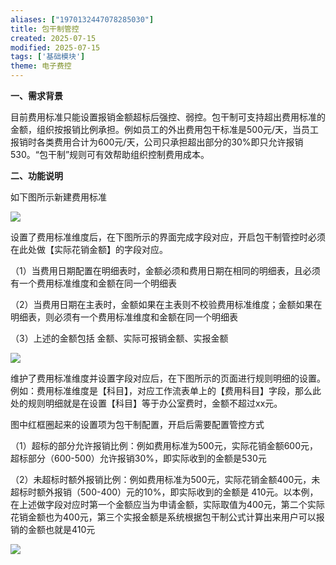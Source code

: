 ```yaml
---
aliases: ["1970132447078285030"]
title: 包干制管控
created: 2025-07-15
modified: 2025-07-15
tags: ['基础模块']
theme: 电子费控
---
```


**一、需求背景**

目前费用标准只能设置报销金额超标后强控、弱控。包干制可支持超出费用标准的金额，组织按报销比例承担。例如员工的外出费用包干标准是500元/天，当员工报销时各类费用合计为600元/天，公司只承担超出部分的30%即只允许报销530。“包干制”规则可有效帮助组织控制费用成本。

**二、功能说明**

如下图所示新建费用标准

![](4f0bcaad335898b00e046978b89380d5.jpg)

设置了费用标准维度后，在下图所示的界面完成字段对应，开启包干制管控时必须在此处做【实际花销金额】的字段对应。

（1）当费用日期配置在明细表时，金额必须和费用日期在相同的明细表，且必须有一个费用标准维度和金额在同一个明细表

（2）当费用日期在主表时，金额如果在主表则不校验费用标准维度；金额如果在明细表，则必须有一个费用标准维度和金额在同一个明细表

（3）上述的金额包括 金额、实际可报销金额、实报金额

![](1560189eea83b275cdbae8dccba449db.jpg)

维护了费用标准维度并设置字段对应后，在下图所示的页面进行规则明细的设置。例如：费用标准维度是【科目】，对应工作流表单上的【费用科目】字段，那么此处的规则明细就是在设置【科目】等于办公室费时，金额不超过xx元。

图中红框圈起来的设置项为包干制配置，开启后需要配置管控方式

（1）超标的部分允许报销比例：例如费用标准为500元，实际花销金额600元，超标部分（600-500）允许报销30%，即实际收到的金额是530元

（2）未超标时额外报销比例：例如费用标准为500元，实际花销金额400元，未超标时额外报销（500-400）元的10%，即实际收到的金额是 410元。以本例，在上述做字段对应时第一个金额应当为申请金额，实际取值为400元，第二个实际花销金额也为400元，第三个实报金额是系统根据包干制公式计算出来用户可以报销的金额也就是410元

![](8da13ac8cdcf966f048c899e92db0e00.jpg)